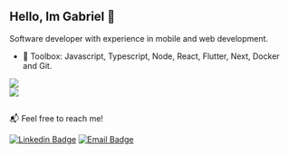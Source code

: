## Hello, Im Gabriel 👋
Software developer with experience in mobile and web development.

- 🔨 Toolbox: Javascript, Typescript, Node, React, Flutter, Next, Docker and Git.

![](https://github-readme-stats.vercel.app/api?username=glemoss&theme=midnight-purple&hide_border=true&include_all_commits=false&count_private=true)<br/>
![](https://github-readme-stats.vercel.app/api/top-langs/?username=glemoss&theme=midnight-purple&hide_border=true&include_all_commits=false&count_private=false&layout=compact)

##

📬 Feel free to reach me!

[![Linkedin Badge](https://img.shields.io/badge/-Gabriel%20L.%20Silva-blue?style=flat-square&logo=Linkedin&logoColor=white&link=https://www.linkedin.com/in/glemoss/)](https://www.linkedin.com/in/glemoss/)
[![Email Badge](https://img.shields.io/badge/-glemoss.dev-red?style=flat-square&logo=Gmail&logoColor=white&link=mailto:glemoss.dev@gmail.com)](mailto:glemoss.dev@gmail.com)
